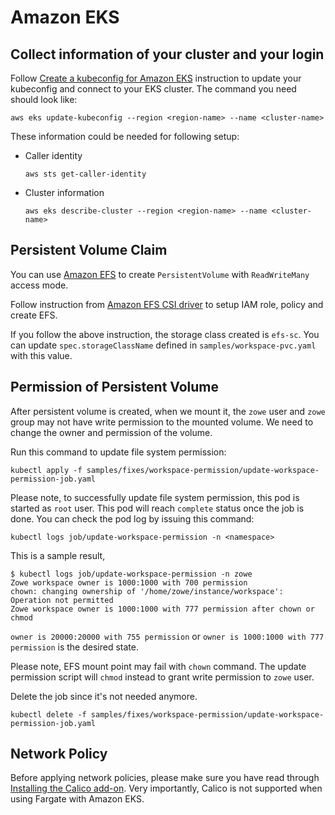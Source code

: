 # Amazon EKS

## Collect information of your cluster and your login

Follow [Create a kubeconfig for Amazon EKS](https://docs.aws.amazon.com/eks/latest/userguide/create-kubeconfig.html) instruction to update your kubeconfig and connect to your EKS cluster. The command you need should look like:

```
aws eks update-kubeconfig --region <region-name> --name <cluster-name>
```

These information could be needed for following setup:

- Caller identity

  ```
  aws sts get-caller-identity
  ```

- Cluster information

  ```
  aws eks describe-cluster --region <region-name> --name <cluster-name>
  ```

## Persistent Volume Claim

You can use [Amazon EFS](https://aws.amazon.com/efs/) to create `PersistentVolume` with `ReadWriteMany` access mode.

Follow instruction from [Amazon EFS CSI driver](https://docs.aws.amazon.com/eks/latest/userguide/efs-csi.html) to setup IAM role, policy and create EFS.

If you follow the above instruction, the storage class created is `efs-sc`. You can update `spec.storageClassName` defined in `samples/workspace-pvc.yaml` with this value.

## Permission of Persistent Volume

After persistent volume is created, when we mount it, the `zowe` user and `zowe` group may not have write permission to the mounted volume. We need to change the owner and permission of the volume.

Run this command to update file system permission:

```
kubectl apply -f samples/fixes/workspace-permission/update-workspace-permission-job.yaml
```

Please note, to successfully update file system permission, this pod is started as `root` user. This pod will reach `complete` status once the job is done. You can check the pod log by issuing this command:

```
kubectl logs job/update-workspace-permission -n <namespace>
```

This is a sample result,

```
$ kubectl logs job/update-workspace-permission -n zowe
Zowe workspace owner is 1000:1000 with 700 permission
chown: changing ownership of '/home/zowe/instance/workspace': Operation not permitted
Zowe workspace owner is 1000:1000 with 777 permission after chown or chmod
```

`owner is 20000:20000 with 755 permission` or `owner is 1000:1000 with 777 permission` is the desired state.

Please note, EFS mount point may fail with `chown` command. The update permission script will `chmod` instead to grant write permission to `zowe` user.

Delete the job since it's not needed anymore.

```
kubectl delete -f samples/fixes/workspace-permission/update-workspace-permission-job.yaml
```

## Network Policy

Before applying network policies, please make sure you have read through [Installing the Calico add-on](https://docs.aws.amazon.com/eks/latest/userguide/calico.html). Very importantly, Calico is not supported when using Fargate with Amazon EKS.
